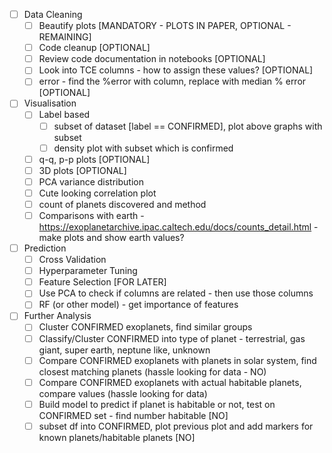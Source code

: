 - [ ] Data Cleaning
    - [ ] Beautify plots [MANDATORY - PLOTS IN PAPER, OPTIONAL - REMAINING]
    - [ ] Code cleanup [OPTIONAL]
    - [ ] Review code documentation in notebooks [OPTIONAL]
    - [ ] Look into TCE columns - how to assign these values? [OPTIONAL]
    - [ ] error - find the %error with column, replace with median % error [OPTIONAL]

- [ ] Visualisation
    - [ ] Label based
        - [ ] subset of dataset [label == CONFIRMED], plot above graphs with subset
        - [ ] density plot with subset which is confirmed
    - [ ] q-q, p-p plots [OPTIONAL]
    - [ ] 3D plots [OPTIONAL]
    - [ ] PCA variance distribution
    - [ ] Cute looking correlation plot
    - [ ] count of planets discovered and method
    - [ ] Comparisons with earth - https://exoplanetarchive.ipac.caltech.edu/docs/counts_detail.html - make plots and show earth values?
 
- [ ] Prediction
    - [ ] Cross Validation
    - [ ] Hyperparameter Tuning
    - [ ] Feature Selection [FOR LATER]
    - [ ] Use PCA to check if columns are related - then use those columns
    - [ ] RF (or other model) - get importance of features

- [ ] Further Analysis
    - [ ] Cluster CONFIRMED exoplanets, find similar groups
    - [ ] Classify/Cluster CONFIRMED into type of planet - terrestrial, gas giant, super earth, neptune like, unknown
    - [ ] Compare CONFIRMED exoplanets with planets in solar system, find closest matching planets (hassle looking for data - NO)
    - [ ] Compare CONFIRMED exoplanets with actual habitable planets, compare values (hassle looking for data)
    - [ ] Build model to predict if planet is habitable or not, test on CONFIRMED set - find number habitable [NO]
    - [ ] subset df into CONFIRMED, plot previous plot and add markers for known planets/habitable planets [NO]

